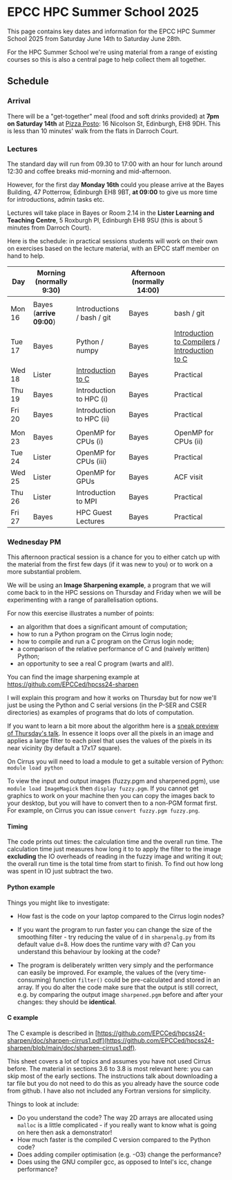 # EPCC HPC Summer School 2025

This page contains key dates and information for the EPCC HPC Summer
School 2025 from Saturday June 14th to Saturday June 28th.

For the HPC Summer School we're using material from a range of
existing courses so this is also a central page to help collect them all
together.

## Schedule

### Arrival

There will be a "get-together" meal (food and soft drinks provided) at
**7pm on Saturday 14th** at [Pizza Posto](https://pizzaposto.co.uk/):
16 Nicolson St, Edinburgh, EH8 9DH. This is less than 10 minutes' walk
from the flats in Darroch Court.

### Lectures

The standard day will run from 09.30 to 17:00 with an hour for lunch
around 12:30 and coffee breaks mid-morning and mid-afternoon.

However, for the first day **Monday 16th** could you please arrive at
the Bayes Building, 47 Potterrow, Edinburgh EH8 9BT, **at 09:00** to
give us more time for introductions, admin tasks etc.

Lectures will take place in Bayes or Room 2.14 in the **Lister Learning
and Teaching Centre**, 5 Roxburgh Pl, Edinburgh EH8 9SU (this is about 5
minutes from Darroch Court).

Here is the schedule: in practical sessions students will work on
their own on exercises based on the lecture material, with an EPCC
staff member on hand to help.

| Day | Morning (normally 9:30)  || Afternoon (normally 14:00) ||
| --- | ---|--  | --- |--|
| |  | |
| Mon 16 | Bayes (**arrive 09:00**) | Introductions / bash / git | Bayes | bash / git |
| Tue 17 | Bayes | Python / numpy |Bayes |  [Introduction to Compilers](./introduction-to-c/slides/compiler-essentials-slides.pdf) / [Introduction to C](./introduction-to-c/slides/c-essentials-slides.pdf) |
| Wed 18 | Lister | [Introduction to C](./introduction-to-c/slides/c-essentials-slides.pdf) | Bayes | Practical |
| Thu 19 | Bayes | Introduction to HPC (i) | Bayes | Practical |
| Fri 20| Bayes | Introduction to HPC (ii) | Bayes | Practical |
| | | | | |
| Mon 23 | Bayes | OpenMP for CPUs (i) | Bayes |  OpenMP for CPUs (ii) |
| Tue 24 | Lister | OpenMP for CPUs (iii) | Bayes |  Practical |
| Wed 25 | Lister | OpenMP for GPUs  | Bayes |  ACF visit |
| Thu 26 | Lister | Introduction to MPI | Bayes |  Practical |
| Fri 27 | Bayes | HPC Guest Lectures | Bayes | Practical |

### Wednesday PM

This afternoon practical session is a chance for you to either catch up with the material from the
first few days (if it was new to you) or to work on a more substantial problem.

We will be using an **Image Sharpening example**, a program that we will come back to in the HPC sessions on
Thursday and Friday when we will be experimenting with a range of parallelisation options.

For now this exercise illustrates a number of points:

 * an algorithm that does a significant amount of computation;
 * how to run a Python program on the Cirrus login node;
 * how to compile and run a C program on the Cirrus login node;
 * a comparison of the relative performance of C and (naively written) Python;
 * an opportunity to see a real C program (warts and all!).

You can find the image sharpening example at https://github.com/EPCCed/hpcss24-sharpen

I will explain this program and how it works on Thursday but for now we'll just be using the Python and C serial versions (in the P-SER and CSER directories) as examples of programs that do lots of computation.

If you want to learn a bit more about the algorithm here is a [sneak preview of Thursday's talk](IntroHPC/L02_Sharpen.pdf). In essence it loops over all the pixels in an image
and applies a large filter to each pixel that uses the values of the pixels in its near vicinity (by default a 17x17 square).

On Cirrus you will need to load a module to get a suitable version of Python: `module load python`

To view the input and output images (fuzzy.pgm and sharpened.pgm), use `module load ImageMagick` then `display fuzzy.pgm`. If you cannot get graphics
to work on your machine then you can copy the images back to your desktop, but you will have to convert then to a non-PGM format first. For example, on Cirrus you can
issue `convert fuzzy.pgm fuzzy.png`.
#### Timing

The code prints out times: the calculation time and the overall run time. The calculation time just measures how long it to to apply the filter to the image **excluding** the IO overheads of reading in the fuzzy image and writing it out; the overall run time is the total time from start to finish. To find out how long was spent in IO just subtract the two.

#### Python example

Things you might like to investigate:

*    How fast is the code on your laptop compared to the Cirrus login nodes?

*    If you want the program to run faster you can change the size of the smoothing filter - try reducing the value of `d` in `sharpenalg.py` from its default value d=8. How does the runtime vary with d? Can you understand this behaviour by looking at the code?

*    The program is deliberately written very simply and the performance can easily be improved. For example, the values of the (very time-consuming) function `filter()` could be pre-calculated and stored in an array. If you do alter the code make sure that the output is still correct, e.g. by comparing the output image `sharpened.pgm` before and after your changes: they should be **identical**.

  #### C example

The C example is described in [https://github.com/EPCCed/hpcss24-sharpen/doc/sharpen-cirrus1.pdf](https://github.com/EPCCed/hpcss24-sharpen/blob/main/doc/sharpen-cirrus1.pdf).

This sheet covers a lot of topics and assumes you have not used Cirrus before. The material in sections 3.6 to 3.8 is most relevant here: you can
skip most of the early sections. The instructions talk about downloading a tar file but you do not need to do this as you already have the source code from github. I have also not included any Fortran versions for simplicity.

Things to look at include:

 *   Do you understand the code? The way 2D arrays are allocated using `malloc` is a little complicated - if you really want to know what is going on here then ask a demonstrator!
 *   How much faster is the compiled C version compared to the Python code?
 *   Does adding compiler optimisation (e.g. -O3) change the performance?
 *   Does using the GNU compiler gcc, as opposed to Intel's icc, change performance?


